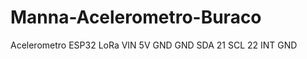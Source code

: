 # Manna-Acelerometro-Buraco

Acelerometro    ESP32 LoRa
VIN             5V
GND             GND
SDA             21
SCL             22
INT             GND